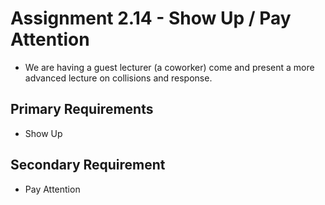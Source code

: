 # Assignment 2.14 - Show Up / Pay Attention

- We are having a guest lecturer (a coworker) come and present a more advanced lecture on collisions and response.

## Primary Requirements

- Show Up

## Secondary Requirement

- Pay Attention
